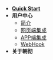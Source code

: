 - [**Quick Start**](index.md)
- **用户中心**
	- [简介](sso/index.md)
	- [网页端集成](sso/pc.md)
	- [APP端集成](sso/app.md)
	- [WebHook](sso/webhook.md)
- **关于朝彻**



